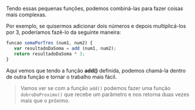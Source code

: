 Tendo essas pequenas funções, podemos combiná-las para fazer coisas mais complexas.

Por exemplo, se quisermos adicionar dois números e depois multiplicá-los por 3, poderíamos fazê-lo da seguinte maneira:

```javascript
funcao somaPorTres (num1, num2) {
   var resultadoDaSoma = add (num1, num2);
   return resultadoDaSoma * 3;
}
```

Aqui vemos que tendo a função **add()** definida, podemos chamá-la dentro de outra função e tornar o trabalho mais fácil.

> Vamos ver se com a função `add()` podemos fazer uma função `dobroDoProximo()` que recebe um parâmetro e nos retorna duas vezes mais que o próximo.
